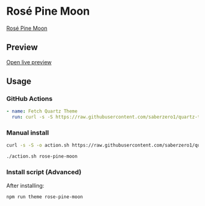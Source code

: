 # Rosé Pine Moon

[Rosé Pine Moon](#)

## Preview

[Open live preview](https://quartz-themes.github.io/rose-pine-moon/)

## Usage

### GitHub Actions

```yaml
- name: Fetch Quartz Theme
  run: curl -s -S https://raw.githubusercontent.com/saberzero1/quartz-themes/master/action.sh | bash -s -- rose-pine-moon
```

### Manual install

```bash
curl -s -S -o action.sh https://raw.githubusercontent.com/saberzero1/quartz-themes/master/action.sh

./action.sh rose-pine-moon
```

### Install script (Advanced)

After installing:

```bash
npm run theme rose-pine-moon
```
